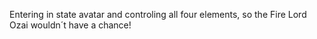 Entering in state avatar and controling all four elements, so the Fire Lord Ozai wouldn´t have a chance!